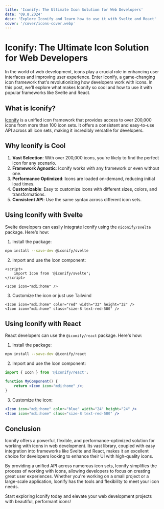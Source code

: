 ```yaml
---
title: 'Iconify: The Ultimate Icon Solution for Web Developers'
date: '09.8.2024'
desc: 'Explore Iconify and learn how to use it with Svelte and React'
cover: '/cover/icons-cover.webp'
---
```


# Iconify: The Ultimate Icon Solution for Web Developers

In the world of web development, icons play a crucial role in enhancing user interfaces and improving user experience. Enter Iconify, a game-changing icon framework that's revolutionizing how developers work with icons. In this post, we'll explore what makes Iconify so cool and how to use it with popular frameworks like Svelte and React.

## What is Iconify?

[Iconify](https://iconify.design/) is a unified icon framework that provides access to over 200,000 icons from more than 100 icon sets. It offers a consistent and easy-to-use API across all icon sets, making it incredibly versatile for developers.

## Why Iconify is Cool

1. **Vast Selection**: With over 200,000 icons, you're likely to find the perfect icon for any scenario.
2. **Framework Agnostic**: Iconify works with any framework or even without one.
3. **Performance Optimized**: Icons are loaded on-demand, reducing initial load times.
4. **Customizable**: Easy to customize icons with different sizes, colors, and transformations.
5. **Consistent API**: Use the same syntax across different icon sets.

## Using Iconify with Svelte

Svelte developers can easily integrate Iconify using the `@iconify/svelte` package. Here's how:

1. Install the package:

```bash
npm install --save-dev @iconify/svelte
```

2. Import and use the Icon component:

```svelte
<script>
	import Icon from '@iconify/svelte';
</script>

<Icon icon="mdi:home" />
```

3. Customize the icon or just use Tailwind

```svelte
<Icon icon="mdi:home" color="red" width="32" height="32" />
<Icon icon="mdi:home" class="size-8 text-red-500" />
```

## Using Iconify with React

React developers can use the `@iconify/react` package. Here's how:

1. Install the package:

```bash
npm install --save-dev @iconify/react
```

2. Import and use the Icon component:

```jsx
import { Icon } from '@iconify/react';

function MyComponent() {
	return <Icon icon="mdi:home" />;
}
```

3. Customize the icon:

```jsx
<Icon icon="mdi:home" color="blue" width="24" height="24" />
<Icon icon="mdi:home" class="size-8 text-red-500" />
```

## Conclusion

Iconify offers a powerful, flexible, and performance-optimized solution for working with icons in web development. Its vast library, coupled with easy integration into frameworks like Svelte and React, makes it an excellent choice for developers looking to enhance their UI with high-quality icons.

By providing a unified API across numerous icon sets, Iconify simplifies the process of working with icons, allowing developers to focus on creating great user experiences. Whether you're working on a small project or a large-scale application, Iconify has the tools and flexibility to meet your icon needs.

Start exploring Iconify today and elevate your web development projects with beautiful, performant icons!
